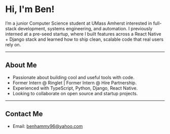 # Hi, I'm Ben!

I’m a junior Computer Science student at UMass Amherst interested in full-stack development, systems engineering, and automation. I previously interned at a pre-seed startup, where I built features across a React Native + Django stack and learned how to ship clean, scalable code that real users rely on.

---

## About Me
- Passionate about building cool and useful tools with code.
- Former Intern @ Ringlet | Former Intern @ Hire Partnership.
- Experienced with TypeScript, Python, Django, React Native.
- Looking to collaborate on open source and startup projects.
  
---

## Contact Me
- Email: [benhammy96@yahoo.com](mailto:benhammy96@yahoo.com)
